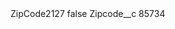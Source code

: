 <?xml version="1.0" encoding="UTF-8"?>
<CustomMetadata xmlns="http://soap.sforce.com/2006/04/metadata" xmlns:xsi="http://www.w3.org/2001/XMLSchema-instance" xmlns:xsd="http://www.w3.org/2001/XMLSchema">
    <label>ZipCode2127</label>
    <protected>false</protected>
    <values>
        <field>Zipcode__c</field>
        <value xsi:type="xsd:string">85734</value>
    </values>
</CustomMetadata>
